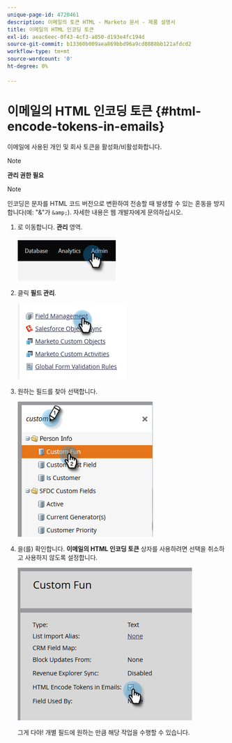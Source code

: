 ```yaml
---
unique-page-id: 4720461
description: 이메일의 토큰 HTML - Marketo 문서 - 제품 설명서
title: 이메일의 HTML 인코딩 토큰
exl-id: aeac6eec-0f43-4cf3-a850-d193e4fc194d
source-git-commit: b13360b009aea869bbd96a9cd0888bb121afdcd2
workflow-type: tm+mt
source-wordcount: '0'
ht-degree: 0%

---
```


# 이메일의 HTML 인코딩 토큰 {#html-encode-tokens-in-emails}

이메일에 사용된 개인 및 회사 토큰을 활성화/비활성화합니다.

>[!NOTE]
>
>**관리 권한 필요**

>[!NOTE]
>
>인코딩은 문자를 HTML 코드 버전으로 변환하여 전송할 때 발생할 수 있는 혼동을 방지합니다(예: &quot;&amp;&quot;가 `&amp;`). 자세한 내용은 웹 개발자에게 문의하십시오.

1. 로 이동합니다. **관리** 영역.

   ![](assets/html-encode-tokens-in-emails-1.png)

1. 클릭 **필드 관리**.

   ![](assets/html-encode-tokens-in-emails-2.png)

1. 원하는 필드를 찾아 선택합니다.

   ![](assets/html-encode-tokens-in-emails-3.png)

1. 을(를) 확인합니다. **이메일의 HTML 인코딩 토큰** 상자를 사용하려면 선택을 취소하고 사용하지 않도록 설정합니다.

   ![](assets/html-encode-tokens-in-emails-4.png)

   그게 다야! 개별 필드에 원하는 만큼 해당 작업을 수행할 수 있습니다.
